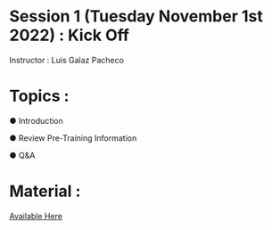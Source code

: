 # Session 1 (Tuesday November 1st 2022) : Kick Off

Instructor : Luis Galaz Pacheco

# Topics :

● Introduction

● Review Pre-Training Information

● Q&A

# Material :

[Available Here](https://github.com/wizelineacademy/TideworksQAAutomation-2022/files/9912781/DSA-Tideworks.QA.Automation.Kick.Off.pptx.pdf)
